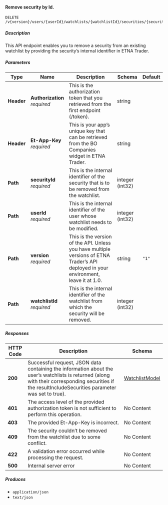 
<a name="watchlists_removesecuritybyid"></a>
#### Remove security by Id.
```
DELETE /v{version}/users/{userId}/watchlists/{watchlistId}/securities/{securityId}
```


##### Description
This API endpoint enables you to remove a security from an existing watchlist by providing the security’s internal identifier in ETNA Trader.


##### Parameters

|Type|Name|Description|Schema|Default|
|---|---|---|---|---|
|**Header**|**Authorization**  <br>*required*|This is the authorization token that you retrieved from the first endpoint (/token).|string||
|**Header**|**Et-App-Key**  <br>*required*|This is your app’s unique key that can be retrieved from the BO Companies widget in ETNA Trader.|string||
|**Path**|**securityId**  <br>*required*|This is the internal identifier of the security that is to be removed from the watchlist.|integer (int32)||
|**Path**|**userId**  <br>*required*|This is the internal identifier of the user whose watchlist needs to be modified.|integer (int32)||
|**Path**|**version**  <br>*required*|This is the version of the API. Unless you have multiple versions of ETNA Trader’s API deployed in your environment, leave it at 1.0.|string|`"1"`|
|**Path**|**watchlistId**  <br>*required*|This is the internal identifier of the watchlist from which the security will be removed.|integer (int32)||


##### Responses

|HTTP Code|Description|Schema|
|---|---|---|
|**200**|Successful request, JSON data containing the information about the user’s watchlists is returned (along with their corresponding securities if the resultIncludeSecurities parameter was set to true).|[WatchlistModel](#watchlistmodel)|
|**401**|The access level of the provided authorization token is not sufficient to perform this operation.|No Content|
|**403**|The provided Et-App-Key is incorrect.|No Content|
|**409**|The security couldn’t be removed from the watchlist due to some conflict.|No Content|
|**422**|A validation error occurred while processing the request.|No Content|
|**500**|Internal server error|No Content|


##### Produces

* `application/json`
* `text/json`



